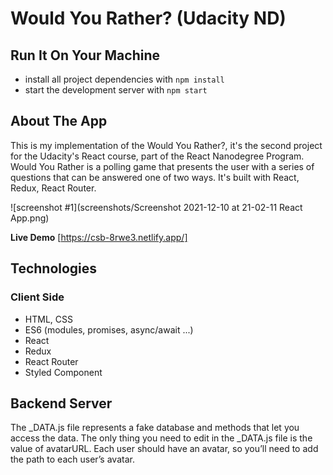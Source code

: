 # Would You Rather? (Udacity ND)

## Run It On Your Machine

- install all project dependencies with `npm install`
- start the development server with `npm start`

## About The App

This is my implementation of the Would You Rather?, it's the second project for the Udacity's React course, part of the React Nanodegree Program. Would You Rather is a polling game that presents the user with a series of questions that can be answered one of two ways. It's built with React, Redux, React Router.

![screenshot #1](screenshots/Screenshot 2021-12-10 at 21-02-11 React App.png)

**Live Demo** [https://csb-8rwe3.netlify.app/]

## Technologies

### Client Side

- HTML, CSS
- ES6 (modules, promises, async/await ...)
- React
- Redux
- React Router
- Styled Component

## Backend Server

The \_DATA.js file represents a fake database and methods that let you access the data. The only thing you need to edit in the \_DATA.js file is the value of avatarURL. Each user should have an avatar, so you’ll need to add the path to each user’s avatar.
